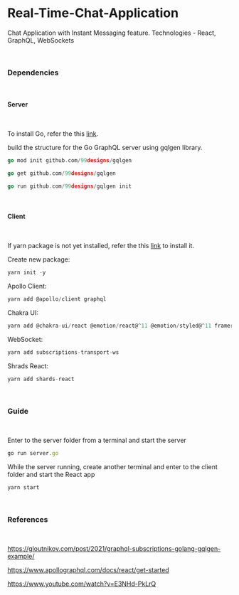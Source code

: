 # Real-Time-Chat-Application
Chat Application with Instant Messaging feature. Technologies - React, GraphQL, WebSockets

<br/>

### Dependencies

<br/>

#### Server

<br/>

To install Go, refer the this [link](https://go.dev/dl/).


build the structure for the Go GraphQL server using gqlgen library.

```go
go mod init github.com/99designs/gqlgen

go get github.com/99designs/gqlgen

go run github.com/99designs/gqlgen init
```


<br/>

#### Client

<br/>


If yarn package is not yet installed, refer the this [link](https://classic.yarnpkg.com/lang/en/docs/install) to install it.


Create new package: 
```javascript 
yarn init -y 
```

Apollo Client: 
```javascript
yarn add @apollo/client graphql 
```

Chakra UI: 
```javascript
yarn add @chakra-ui/react @emotion/react@^11 @emotion/styled@^11 framer-motion@^5 
 ```

WebSocket: 
```javascript
yarn add subscriptions-transport-ws 
 ```

Shrads React: 
```javascript
yarn add shards-react 
```

<br/>

### Guide

<br/>

Enter to the server folder from a terminal and start the server

 ```javascript
go run server.go
  ```

While the server running, create another terminal and enter to the client folder and start the React app

```javascript
yarn start 
```


<br/>

### References 

<br/>

https://gloutnikov.com/post/2021/graphql-subscriptions-golang-gqlgen-example/

https://www.apollographql.com/docs/react/get-started

https://www.youtube.com/watch?v=E3NHd-PkLrQ


